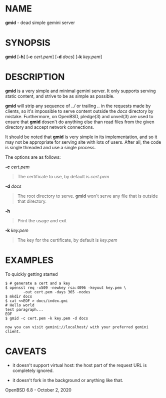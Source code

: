 
# NAME

**gmid** - dead simple gemini server

# SYNOPSIS

**gmid**
\[**-h**]
\[**-c**&nbsp;*cert.pem*]
\[**-d**&nbsp;*docs*]
\[**-k**&nbsp;*key.pem*]

# DESCRIPTION

**gmid**
is a very simple and minimal gemini server.
It only supports serving static content, and strive to be as simple as
possible.

**gmid**
will strip any sequence of
*../*
or trailing
*..*
in the requests made by clients, so it's impossible to serve content
outside the
*docs*
directory by mistake.
Furthermore, on OpenBSD,
pledge(3)
and
unveil(3)
are used to ensure that
**gmid**
dosen't do anything else than read files from the given directory and
accept network connections.

It should be noted that
**gmid**
is very simple in its implementation, and so it may not be appropriate
for serving site with lots of users.
After all, the code is single threaded and use a single process.

The options are as follows:

**-c** *cert.pem*

> The certificate to use, by default is
> *cert.pem*

**-d** *docs*

> The root directory to serve.
> **gmid**
> won't serve any file that is outside that directory.

**-h**

> Print the usage and exit

**-k** *key.pem*

> The key for the certificate, by default is
> *key.pem*

# EXAMPLES

To quickly getting started

	$ # generate a cert and a key
	$ openssl req -x509 -newkey rsa:4096 -keyout key.pem \
	        -out cert.pem -days 365 -nodes
	$ mkdir docs
	$ cat <<EOF > docs/index.gmi
	# Hello world
	test paragraph...
	EOF
	$ gmid -c cert.pem -k key.pem -d docs

	now you can visit gemini://localhost/ with your preferred gemini client.

# CAVEATS

*	it doesn't support virtual host: the host part of the request URL is
	completely ignored.

*	it doesn't fork in the background or anything like that.

OpenBSD 6.8 - October 2, 2020
